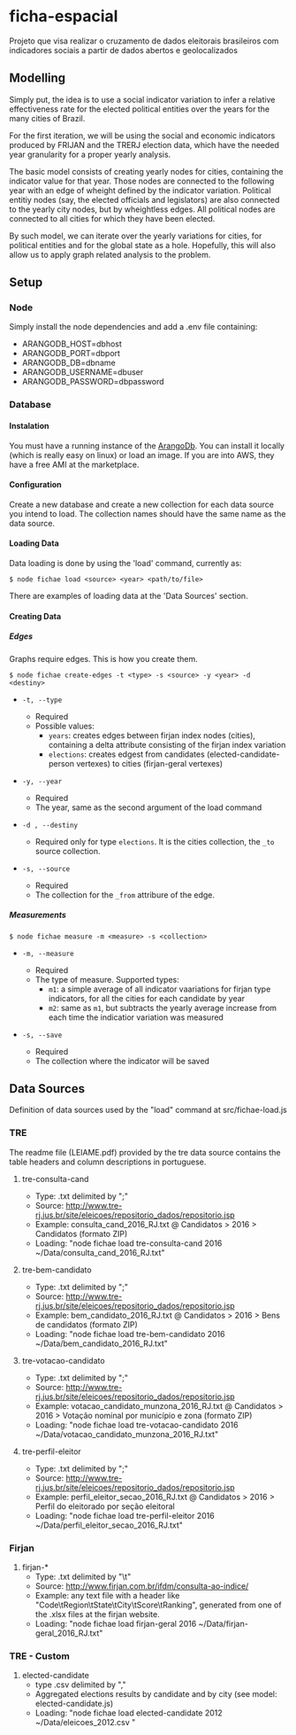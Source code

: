 # ficha-espacial

Projeto que visa realizar o cruzamento de dados eleitorais brasileiros com indicadores sociais a partir de dados abertos e geolocalizados

## Modelling

Simply put, the idea is to use a social indicator variation to infer a relative effectiveness rate for the elected political entities over the years for the many cities of Brazil. 

For the first iteration, we will be using the social and economic indicators produced by FRIJAN and the TRERJ election data, which have the needed year granularity for a proper yearly analysis. 

The basic model consists of creating yearly nodes for cities, containing the indicator value for that year. Those nodes are connected to the following year with an edge of wheight defined by the indicator variation. Political entitiy nodes (say, the elected officials and legislators) are also connected to the yearly city nodes, but by wheightless edges. All political nodes are connected to all cities for which they have been elected.

By such model, we can iterate over the yearly variations for cities, for political entities and for the global state as a hole. Hopefully, this will also allow us to apply graph related analysis to the problem. 

## Setup

### Node

Simply install the node dependencies and add a .env file containing: 

* ARANGODB_HOST=dbhost
* ARANGODB_PORT=dbport
* ARANGODB_DB=dbname
* ARANGODB_USERNAME=dbuser
* ARANGODB_PASSWORD=dbpassword

### Database

#### Instalation 

You must have a running instance of the [ArangoDb](https://www.arangodb.com/). You can install it locally (which is really easy on linux) or load an image. If you are into AWS, they have a free AMI at the marketplace.

#### Configuration

Create a new database and create a new collection for each data source you intend to load. The collection names should have the same name as the data source.

#### Loading Data

Data loading is done by using the 'load' command, currently as: 

```$ node fichae load <source> <year> <path/to/file> ```

There are examples of loading data at the 'Data Sources' section.

#### Creating Data

##### Edges

Graphs require edges. This is how you create them.

```$ node fichae create-edges -t <type> -s <source> -y <year> -d <destiny>```

* ```-t, --type```
    * Required
    * Possible values:
        * ```years```: creates edges between firjan index nodes (cities), containing a delta attribute consisting of the firjan index variation
        * ```elections```: creates edgest from candidates (elected-candidate-person vertexes) to cities (firjan-geral vertexes) 

* ```-y, --year```
    * Required
    * The year, same as the second argument of the load command

* ```-d , --destiny```
    * Required only for type ```elections```. It is the cities collection, the ```_to``` source collection.

* ```-s, --source```
    * Required
    * The collection for the ```_from``` attribure of the edge.

##### Measurements

```$ node fichae measure -m <measure> -s <collection>```

* ```-m, --measure```
    * Required
    * The type of measure. Supported types:
        * ```m1```: a simple average of all indicator vaariations for firjan type indicators, for all the cities for each candidate by year
        * ```m2```: same as ```m1```, but subtracts the yearly average increase from each time the indicatior variation was measured
    
* ```-s, --save```
    * Required
    * The collection where the indicator will be saved

## Data Sources

Definition of data sources used by the "load" command at src/fichae-load.js  

### TRE

The readme file (LEIAME.pdf) provided by the tre data source contains the table headers and column descriptions in portuguese.

1. tre-consulta-cand
    * Type: .txt delimited by ";"
    * Source: http://www.tre-rj.jus.br/site/eleicoes/repositorio_dados/repositorio.jsp
    * Example: consulta_cand_2016_RJ.txt @ Candidatos > 2016 > Candidatos (formato ZIP)
    * Loading: "node fichae load tre-consulta-cand 2016 ~/Data/consulta_cand_2016_RJ.txt"

2. tre-bem-candidato
    * Type: .txt delimited by ";"
    * Source: http://www.tre-rj.jus.br/site/eleicoes/repositorio_dados/repositorio.jsp
    * Example: bem_candidato_2016_RJ.txt @ Candidatos > 2016 > Bens de candidatos (formato ZIP)
    * Loading: "node fichae load tre-bem-candidato 2016 ~/Data/bem_candidato_2016_RJ.txt"

3. tre-votacao-candidato
    * Type: .txt delimited by ";"
    * Source: http://www.tre-rj.jus.br/site/eleicoes/repositorio_dados/repositorio.jsp
    * Example: votacao_candidato_munzona_2016_RJ.txt @ Candidatos > 2016 > Votação nominal por município e zona (formato ZIP)
    * Loading: "node fichae load tre-votacao-candidato 2016 ~/Data/votacao_candidato_munzona_2016_RJ.txt"

4. tre-perfil-eleitor
    * Type: .txt delimited by ";"
    * Source: http://www.tre-rj.jus.br/site/eleicoes/repositorio_dados/repositorio.jsp
    * Example: perfil_eleitor_secao_2016_RJ.txt @ Candidatos > 2016 > Perfil do eleitorado por seção eleitoral
    * Loading: "node fichae load tre-perfil-eleitor 2016 ~/Data/perfil_eleitor_secao_2016_RJ.txt"

### Firjan

1. firjan-*
    * Type: .txt delimited by "\t"
    * Source: http://www.firjan.com.br/ifdm/consulta-ao-indice/
    * Example: any text file with a header like "Code\tRegion\tState\tCity\tScore\tRanking", generated from one of the .xlsx files at the firjan website.
    * Loading: "node fichae load firjan-geral 2016 ~/Data/firjan-geral_2016_RJ.txt"

### TRE - Custom

1. elected-candidate
    * type .csv delimited by ","
    * Aggregated elections results by candidate and by city (see model: elected-candidate.js)
    * Loading: "node fichae load elected-candidate 2012 ~/Data/eleicoes_2012.csv "